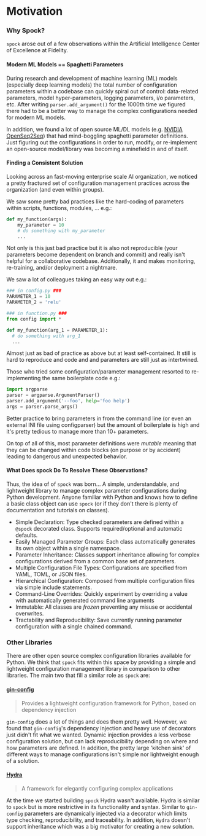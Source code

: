 # Motivation

### Why Spock?

`spock` arose out of a few observations within the Artificial Intelligence Center of Excellence at Fidelity. 

#### Modern ML Models == Spaghetti Parameters

During research and development of machine learning (ML) models (especially deep learning models) the total 
number of configuration parameters within a codebase can quickly spiral out of control: data-related parameters, 
model hyper-parameters, logging parameters, i/o parameters, etc. After writing `parser.add_argument()` for the 1000th 
time we figured there had to be a better way to manage the complex configurations needed for modern ML models. 

In addition, we found a lot of open source ML/DL models (e.g. 
[NVIDIA OpenSeq2Seq](https://github.com/NVIDIA/OpenSeq2Seq)) that had mind-boggling spaghetti parameter definitions.
Just figuring out the configurations in order to run, modify, or re-implement an open-source model/library was 
becoming a minefield in and of itself.

#### Finding a Consistent Solution

Looking across an fast-moving enterprise scale AI organization, we noticed a pretty fractured set of 
configuration management practices across the organization (and even within groups). 

We saw some pretty bad practices like the hard-coding of parameters within scripts, functions, modules, ... e.g.:

```python
def my_function(args):
    my_parameter = 10
    # do something with my_parameter
    ...
```

Not only is this just bad practice but it is also not reproducible (your parameters become dependent on branch and 
commit) and really isn't helpful for a collaborative codebase. Additionally, it and makes monitoring, re-training, 
and/or deployment a nightmare. 

We saw a lot of colleagues taking an easy way out e.g.:

```python
### in config.py ###
PARAMETER_1 = 10
PARAMETER_2 = 'relu'

### in function.py ###
from config import *

def my_function(arg_1 = PARAMETER_1):
  # do something with arg_1
  ...
```
 
Almost just as bad of practice as above but at least self-contained. It still is hard to reproduce and code and
and parameters are still just as intertwined.

Those who tried some configuration/parameter management resorted to re-implementing the same boilerplate code e.g.:

```python
import argparse
parser = argparse.ArgumentParser()
parser.add_argument('--foo', help='foo help')
args = parser.parse_args()
```

Better practice to bring parameters in from the command line (or even an external INI file using configparser) but
the amount of boilerplate is high and it's pretty tedious to manage more than 10+ parameters.

On top of all of this, most parameter definitions were *mutable* meaning that they can be changed within code blocks (on 
purpose or by accident) leading to dangerous and unexpected behavior. 

#### What Does spock Do To Resolve These Observations?

Thus, the idea of of `spock` was born... A simple, understandable, and lightweight library to manage complex parameter 
configurations during Python development. Anyone familiar with Python and knows how to define a basic class object can 
use `spock` (or if they don't there is plenty of documentation and tutorials on classes).


* Simple Declaration: Type checked parameters are defined within a `@spock` decorated class. Supports required/optional 
and automatic defaults.
* Easily Managed Parameter Groups: Each class automatically generates its own object within a single namespace.
* Parameter Inheritance: Classes support inheritance allowing for complex configurations derived from a common base 
set of parameters.
* Multiple Configuration File Types: Configurations are specified from YAML, TOML, or JSON files.
* Hierarchical Configuration: Composed from multiple configuration files via simple include statements.
* Command-Line Overrides: Quickly experiment by overriding a value with automatically generated command line arguments
* Immutable: All classes are *frozen* preventing any misuse or accidental overwrites.
* Tractability and Reproducibility: Save currently running parameter configuration with a single chained command. 

### Other Libraries

There are other open source complex configuration libraries available for Python. We think that `spock` fits
within this space by providing a simple and lightweight configuration management library in comparison to other 
libraries. The main two that fill a similar role as `spock` are:

#### [gin-config](https://github.com/google/gin-config)
> Provides a lightweight configuration framework for Python, based on dependency injection

`gin-config` does a lot of things and does them pretty well. However, we found that `gin-config`'s dependency 
injection and heavy use of decorators just didn't fit what we wanted. Dynamic injection provides a less verbose
configuration solution, but can lack reproducibility depending on where and how parameters are defined. In addition, 
the pretty large 'kitchen sink' of different ways to manage configurations isn't simple nor lightweight enough of a 
solution.

#### [Hydra](https://github.com/facebookresearch/hydra)
> A framework for elegantly configuring complex applications

At the time we started building `spock` Hydra wasn't available. Hydra is similar to `spock` but is more restrictive in 
its functionality and syntax. Similar to `gin-config` parameters are dynamically injected via a decorator which limits
type checking, reproducibility, and traceability. In addition, `Hydra` doesn't support inheritance which was a big
motivator for creating a new solution.
